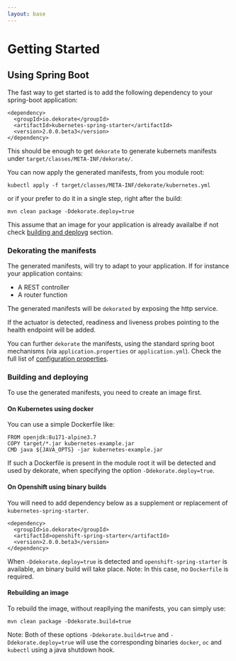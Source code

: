 ```yaml
---
layout: base
---
```

# Getting Started

## Using Spring Boot

The fast way to get started is to add the following dependency to your spring-boot application:

    <dependency>
      <groupId>io.dekorate</groupId>
      <artifactId>kubernetes-spring-starter</artifactId>
      <version>2.0.0.beta3</version>
    </dependency>
    
This should be enough to get `dekorate` to generate kubernets manifests under `target/classes/META-INF/dekorate/`.

You can now apply the generated manifests, from you module root:

    kubectl apply -f target/classes/META-INF/dekorate/kubernetes.yml
    
or if your prefer to do it in a single step, right after the build:

    mvn clean package -Ddekorate.deploy=true
    
This assume that an image for your application is already availalbe if not check [building and deployg](#building-and-deployng) section.

### Dekorating the manifests

The generated manifests, will try to adapt to your application. If for instance your application contains:

- A REST controller
- A router function

The generated manifests will be `dekorated` by exposing the http service.

If the actuator is detected, readiness and liveness probes pointing to the health endpoint will be added.

You can further `dekorate` the manifests, using the standard spring boot mechanisms (via `application.properties` or `application.yml`).
Check the full list of [configuration properties](dekorate/config.md).
    
### Building and deploying

To use the generated manifests, you need to create an image first.

#### On Kubernetes using docker

You can use a simple Dockerfile like:

    FROM openjdk:8u171-alpine3.7
    COPY target/*.jar kubernetes-example.jar
    CMD java ${JAVA_OPTS} -jar kubernetes-example.jar
    
If such a Dockerfile is present in the module root it will be detected and used by dekorate, when specifying the option `-Ddekorate.deploy=true`.

#### On Openshift using binary builds

You will need to add dependency below as a supplement or replacement of `kubernetes-spring-starter`.

    <dependency>
      <groupId>io.dekorate</groupId>
      <artifactId>openshift-spring-starter</artifactId>
      <version>2.0.0.beta3</version>
    </dependency>
 
When `-Ddekorate.deploy=true` is detected and `openshift-spring-starter` is available, an binary build will take place.
Note: In this case, no `Dockerfile` is required.

#### Rebuilding an image

To rebuild the image, without reapllying the manifests, you can simply use:

    mvn clean package -Ddekorate.build=true

Note: Both of these options `-Ddekorate.build=true` and `-Ddekorate.deploy=true` will use the corresponding binaries `docker`, `oc` and `kubectl` using a java shutdown hook.

